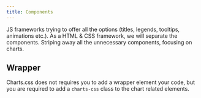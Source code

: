 ```yaml
---
title: Components
---
```


JS frameworks trying to offer all the options (titles, legends, tooltips, animations etc.). As a HTML & CSS framework, we will separate the components. Striping away all the unnecessary components, focusing on charts.

## Wrapper

Charts.css does not requires you to add a wrapper element your code, but you are required to add a `charts-css` class to the chart related elements.